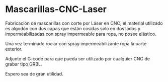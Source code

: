 # Mascarillas-CNC-Laser

Fabricación de mascarillas con corte por Láser en CNC, el material utilizado es algodón con dos capas que están cosidas solo en dos lados y impermeabilizadas con spray impermeable para ropa, no posee elástico.

Una vez terminado rociar con spray impermeabilizante ropa la parte exterior.

Adjunto el G-code para que pueda ser utilizado por cualquier CNC de grabar tipo GRBL.

Espero sea de gran utilidad.
